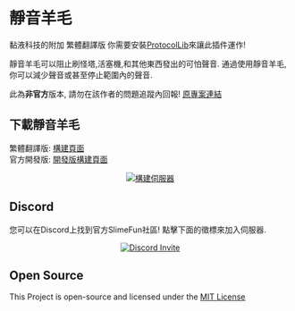 # 靜音羊毛
黏液科技的附加 繁體翻譯版
你需要安裝[ProtocolLib](https://www.spigotmc.org/resources/protocollib.1997/)來讓此插件運作!

靜音羊毛可以阻止刷怪塔,活塞機,和其他東西發出的可怕聲音.
通過使用靜音羊毛,你可以減少聲音或甚至停止範圍內的聲音.

此為**非官方**版本, 請勿在該作者的問題追蹤內回報!
[原專案連結](https://github.com/Slimefun-Addon-Community/SoundMuffler)

## 下載靜音羊毛
繁體翻譯版: [構建頁面](https://xmikux.github.io/builds/xMikux/SoundMuffler/master/)<br>
官方開發版: [開發版構建頁面](https://thebusybiscuit.github.io/builds/J3fftw1/SoundMuffler/master/)
<p align="center">
  <a href="https://xmikux.github.io/builds/xMikux/SoundMuffler/master/">
    <img src="https://xmikux.github.io/builds/xMikux/SoundMuffler/master/badge.svg" alt="構建伺服器"/>
  </a>
</p>

## Discord
您可以在Discord上找到官方SlimeFun社區!
點擊下面的徵標來加入伺服器.
<p align="center">
  <a href="https://discord.gg/fsD4Bkh">
    <img src="https://img.shields.io/discord/565557184348422174?color=7289DA&label=Discord&style=for-the-badge" alt="Discord Invite"/>
  </a>
</p>

## Open Source
This Project is open-source and licensed under the [MIT License](https://thebusybiscuit.github.io/builds/J3fftw1/SoundMuffler/master/LICENSE)
